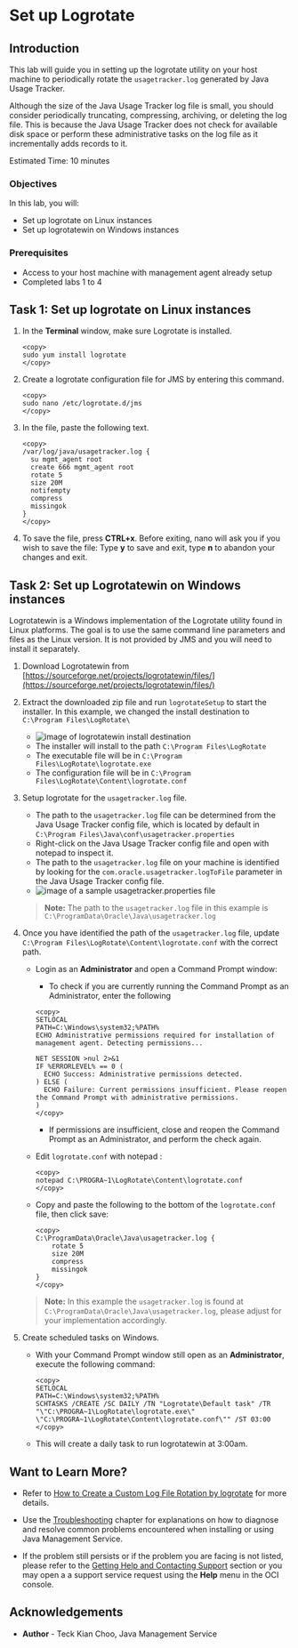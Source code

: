 # Set up Logrotate

## Introduction

This lab will guide you in setting up the logrotate utility on your host machine to periodically rotate the `usagetracker.log` generated by Java Usage Tracker.

Although the size of the Java Usage Tracker log file is small, you should consider periodically truncating, compressing, archiving, or deleting the log file. This is because the Java Usage Tracker does not check for available disk space or perform these administrative tasks on the log file as it incrementally adds records to it. 

Estimated Time: 10 minutes

### Objectives

In this lab, you will:

* Set up logrotate on Linux instances
* Set up logrotatewin on Windows instances

### Prerequisites

* Access to your host machine with management agent already setup
* Completed labs 1 to 4

## Task 1: Set up logrotate on Linux instances

1. In the **Terminal** window, make sure Logrotate is installed.

    ```
    <copy>
    sudo yum install logrotate
    </copy>
    ```

2. Create a logrotate configuration file for JMS by entering this command.

    ```
    <copy>
    sudo nano /etc/logrotate.d/jms
    </copy>
    ```

3. In the file, paste the following text.

    ```
    <copy>
    /var/log/java/usagetracker.log {
      su mgmt_agent root
      create 666 mgmt_agent root
      rotate 5
      size 20M
      notifempty
      compress
      missingok
    }
    </copy>
    ```

4. To save the file, press **CTRL+x**. Before exiting, nano will ask you if you wish to save the file: Type **y** to save and exit, type **n** to abandon your changes and exit.

## Task 2: Set up Logrotatewin on Windows instances

Logrotatewin is a Windows implementation of the Logrotate utility found in Linux platforms. The goal is to use the same command line parameters and files as the Linux version. It is not provided by JMS and you will need to install it separately.

1. Download Logrotatewin from [https://sourceforge.net/projects/logrotatewin/files/](https://sourceforge.net/projects/logrotatewin/files/)

2. Extract the downloaded zip file and run `logrotateSetup` to start the installer. In this example, we changed the install destination to `C:\Program Files\LogRotate\` 
    * ![image of logrotatewin install destination](/../images/logrotate-installation-example.png)
    * The installer will install to the path `C:\Program Files\LogRotate`
    * The executable file will be in `C:\Program Files\LogRotate\logrotate.exe`
    * The configuration file will be in `C:\Program Files\LogRotate\Content\logrotate.conf`

3. Setup logrotate for the `usagetracker.log` file.
    * The path to the `usagetracker.log` file can be determined from the Java Usage Tracker config file, which is located by default in `C:\Program Files\Java\conf\usagetracker.properties`
    * Right-click on the Java Usage Tracker config file and open with notepad to inspect it.
    * The path to the `usagetracker.log` file on your machine is identified by looking for the `com.oracle.usagetracker.logToFile` parameter in the Java Usage Tracker config file.
    * ![image of a sample usagetracker.properties file](/../images/usagetracker-properties-example.png)

     > **Note:** The path to the `usagetracker.log` file in this example is `C:\ProgramData\Oracle\Java\usagetracker.log`

4. Once you have identified the path of the `usagetracker.log` file, update `C:\Program Files\LogRotate\Content\logrotate.conf` with the correct path.
    * Login as an **Administrator** and open a Command Prompt window:
        * To check if you are currently running the Command Prompt as an Administrator, enter the following
        ```
        <copy>
        SETLOCAL
        PATH=C:\Windows\system32;%PATH%
        ECHO Administrative permissions required for installation of management agent. Detecting permissions...

        NET SESSION >nul 2>&1
        IF %ERRORLEVEL% == 0 (
          ECHO Success: Administrative permissions detected.
        ) ELSE (
          ECHO Failure: Current permissions insufficient. Please reopen the Command Prompt with administrative permissions.
        )
        </copy>
        ```

        * If permissions are insufficient, close and reopen the Command Prompt as an Administrator, and perform the check again.
    * Edit `logrotate.conf` with notepad :
        ```
        <copy>
        notepad C:\PROGRA~1\LogRotate\Content\logrotate.conf
        </copy>
        ```

    * Copy and paste the following to the bottom of the `logrotate.conf` file, then click save:

        ```
        <copy> 
        C:\ProgramData\Oracle\Java\usagetracker.log {
            rotate 5
            size 20M
            compress
            missingok
        }
        </copy>
        ```

    > **Note:** In this example the `usagetracker.log` is found at `C:\ProgramData\Oracle\Java\usagetracker.log`, please adjust for your implementation accordingly.

5. Create scheduled tasks on Windows.

    * With your Command Prompt window still open as an **Administrator**, execute the following command:
        ```
        <copy> 
        SETLOCAL
        PATH=C:\Windows\system32;%PATH%
        SCHTASKS /CREATE /SC DAILY /TN "Logrotate\Default task" /TR "\"C:\PROGRA~1\LogRotate\logrotate.exe\" \"C:\PROGRA~1\LogRotate\Content\logrotate.conf\"" /ST 03:00
        </copy>
        ```
    * This will create a daily task to run logrotatewin at 3:00am.

## Want to Learn More?

* Refer to [How to Create a Custom Log File Rotation by logrotate](https://support.oracle.com/knowledge/Oracle%20Linux%20and%20Virtualization/2087525_1.html) for more details.

* Use the [Troubleshooting](https://docs.oracle.com/en-us/iaas/jms/doc/troubleshooting.html#GUID-2D613C72-10F3-4905-A306-4F2673FB1CD3) chapter for explanations on how to diagnose and resolve common problems encountered when installing or using Java Management Service.

* If the problem still persists or if the problem you are facing is not listed, please refer to the [Getting Help and Contacting Support](https://docs.oracle.com/en-us/iaas/Content/GSG/Tasks/contactingsupport.htm) section or you may open a a support service request using the **Help** menu in the OCI console.

## Acknowledgements

* **Author** - Teck Kian Choo, Java Management Service
